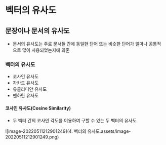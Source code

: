 # 벡터의 유사도

## 문장이나 문서의 유사도

- 문서의 유사도는 주로 문서들 간에 동일한 단어 또는 비슷한 단어가 얼마나 공통적으로 많이 사용되었는지에 의존



### 벡터의 유사도

- 코사인 유사도
- 자카드 유사도
- 유클리디안 유사도
- 멘하탄 유사도



#### 코사인 유사도(Cosine Similarity)

- 두 벡터 간의 코사인 각도를 이용하여 구할 수 있는 두 벡터의 유사도

![image-20220511212901249](4. 벡터의 유사도.assets/image-20220511212901249.png)